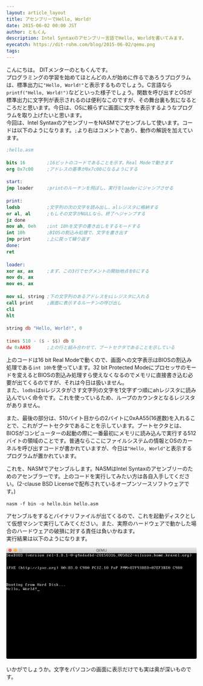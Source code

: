 ```yaml
---
layout: article_layout
title: アセンブリーでHello, World!
date: 2015-06-02 00:00 JST
author: ともくん
description: Intel Syntaxのアセンブリー言語でHello, Worldを書いてみます。
eyecatch: https://dit-rohm.com/blog/2015-06-02/qemu.png
tags:
---
```

こんにちは。 DITメンターのともくんです。  
プログラミングの学習を始めてほとんどの人が始めに作るであろうプログラムは、標準出力に`"Hello, World!"`と表示するものでしょう。C言語なら```printf("Hello, World!")```などといった様子でしょう。関数を呼び出すとOSが標準出力に文字列が表示されるのは便利なこのですが、その舞台裏も気になるところだと思います。今日は、OSに頼らずに画面に文字を表示するようなプログラムを取り上げたいと思います。  
今回は、Intel SyntaxのアセンブリーをNASMでアセンブルして使います。コードは以下のようになります。`;`より右はコメントであり、動作の解説を加えています。

```nasm
;hello.asm

bits 16        ;16ビットのコードであることを示す。Real Modeで動きます
org 0x7c00     ;アドレスの基準が0x7c00になるようにする

start:
jmp loader     ;printのルーチンを飛ばし、実行をloaderにジャンプさせる

print:
lodsb          ;文字列の次の文字を読み出し、alレジスタに格納する
or al, al      ;もしその文字がNULLなら、終了へジャンプする
jz done
mov ah, 0eh    ;int 10hを文字の書き出しをするモードする
int 10h        ;BIOSの割込み処理で、文字を書き出す
jmp print      ;上に戻って繰り返す
done:
ret

loader:
xor ax, ax     ;まず、この3行でセグメントの開始地点を0にする
mov ds, ax
mov es, ax

mov si, string ;下の文字列のあるアドレスをsiレジスタに入れる
call print     ;画面に表示するルーチンの呼び出し
cli
hlt

string db "Hello, World!", 0

times 510 - ($ - $$) db 0
dw 0xAA55      ;上の行と組み合わせて、ブートセクタであることを示している
```  

上のコードは16 bit Real Modeで動くので、画面への文字表示はBIOSの割込み処理である`int 10h`を使っています。32 bit Protected Modeにプロセッサのモードを変えるとBIOSの割込み処理すら使えなくなるのでメモリに直接書き込む必要が出てくるのですが、それは今日は扱いません。  
また、`lodbs`はsiレジスタがさす文字列の文字を1文字ずつ順にahレジスタに読み込んでいく命令です。これを使っているため、ループのカウンタとなるレジスタがありません。  

また、最後の部分は、510バイト目からの2バイトに0xAA55(16進数)を入れることで、これがブートセクタであることを示しています。ブートセクタとは、BIOSがコンピューターの起動の際に一番最初にメモリに読み込んで実行する512バイトの領域のことです。普通ならここにファイルシステムの情報とOSのカーネルを呼び出すコードが書かれていますが、今日は`"Hello, World"`と表示するプログラムが置かれています。  

これを、NASMでアセンブルします。NASMはIntel Syntaxのアセンブリーのためのアセンブラーです。上のコードを実行してみたい方は各自入手してください。(2-clause BSD Licenseで配布されているオープンソースソフトウェアです。)  

`nasm -f bin -o hello.bin hello.asm`  

アセンブルをするとバイナリファイルが出てくるので、これを起動ディスクとして仮想マシンで実行してみてください。また、実際のハードウェアで動かした場合のハードウェアの破損に対する責任は負いかねます。  
実行結果は以下のようになります。  

![実行結果](./2015-06-02/qemu.png "実行結果")

いかがでしょうか。文字をパソコンの画面に表示だけでも実は奥が深いものです。
